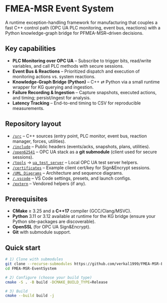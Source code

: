 # FMEA-MSR Event System

A runtime exception-handling framework for manufacturing that couples a fast C++ control path (OPC UA PLC monitoring, event bus, reactions) with a Python knowledge-graph bridge for PFMEA-MSR–driven decisions.

## Key capabilities
- **PLC Monitoring over OPC UA** – Subscribe to trigger bits, read/write variables, and call PLC methods with secure sessions.
- **Event Bus & Reactions** – Prioritized dispatch and execution of monitoring actions vs. system reactions.
- **Knowledge-Graph Bridge (Python)** – C++ ⇄ Python via a small runtime wrapper for KG querying and ingestion.
- **Failure Recording & Ingestion** – Capture snapshots, executed actions, and timing; persist/ingest for analysis.
- **Latency Tracking** – End-to-end timing to CSV for reproducible measurements.

## Repository layout
- [`/src`](src/README.md) – C++ sources (entry point, PLC monitor, event bus, reaction manager, forces, utilities).
- [`/include`](include/README.md) – Public headers (events/acks, snapshots, plans, utilities).
- [`/open62541`](open62541/README.md) – OPC UA stack as a **git submodule** (client used for secure sessions).
- [`/tools`](tools/README.md) → [`ua_test_server`](tools/ua_test_server/README.md) – Local OPC UA test server helpers.
- [`/certificates`](certificates/README.md) – Example client cert/key for Sign&Encrypt sessions.
- [`/UML Diagrams`](UML%20Diagrams/README.md) – Architecture and sequence diagrams.
- [`/.vscode`](.vscode/README.md) – VS Code settings, presets, and launch configs.
- [`/extern`](extern/README.md) – Vendored helpers (if any).

## Prerequisites
- **CMake** ≥ 3.25 and a **C++17** compiler (GCC/Clang/MSVC).
- **Python** 3.11 or 3.12 available at runtime for the KG bridge (ensure your Python site-packages are discoverable).
- **OpenSSL** (for OPC UA Sign&Encrypt).
- **Git** with submodule support.

## Quick start

```bash
# 1) Clone with submodules
git clone --recurse-submodules https://github.com/verkal1999/FMEA-MSR-EventSystem.git
cd FMEA-MSR-EventSystem

# 2) Configure (choose your build type)
cmake -S . -B build -DCMAKE_BUILD_TYPE=Release

# 3) Build
cmake --build build -j
